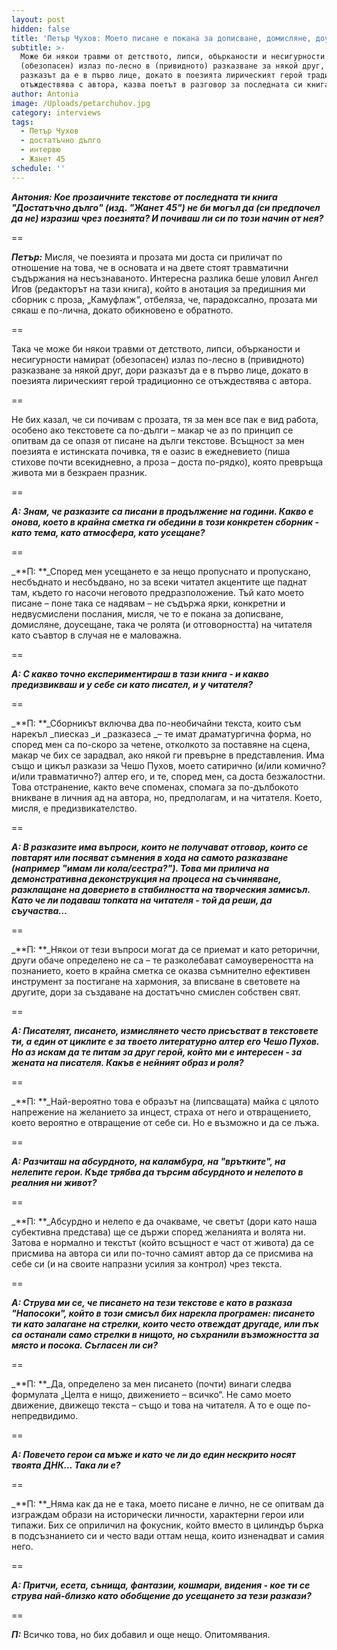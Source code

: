 ```yaml
---
layout: post
hidden: false
title: 'Петър Чухов: Моето писане е покана за дописване, домисляне, доусещане'
subtitle: >-
  Може би някои травми от детството, липси, обърканости и несигурности намират
  (обезопасен) излаз по-лесно в (привидното) разказване за някой друг, дори
  разказът да е в първо лице, докато в поезията лирическият герой традиционно се
  отъждествява с автора, казва поетът в разговор за последната си книга
author: Antonia
image: /Uploads/petarchuhov.jpg
category: interviews
tags:
  - Петър Чухов
  - достатъчно дълго
  - интервю
  - Жанет 45
schedule: ''
---
```

_**Антония: Кое прозаичните текстове от последната ти книга "Достатъчно дълго" (изд. "Жанет 45") не би могъл да (си предпочел да не) изразиш чрез поезията? И почиваш ли си по този начин от нея?**_

\==

_**Петър:**_ Мисля, че поезията и прозата ми доста си приличат по отношение на това, че в основата и на двете стоят травматични съдържания на несъзнаваното. Интересна разлика беше уловил Ангел Игов (редакторът на тази книга), който в анотация за предишния ми сборник с проза, „Камуфлаж“, отбеляза, че, парадоксално, прозата ми сякаш е по-лична, докато обикновено е обратното. 

\==

Така че може би някои травми от детството, липси, обърканости и несигурности намират (обезопасен) излаз по-лесно в (привидното) разказване за някой друг, дори разказът да е в първо лице, докато в поезията лирическият герой традиционно се отъждествява с автора.

\==

Не бих казал, че си почивам с прозата, тя за мен все пак е вид работа, особено ако текстовете са по-дълги – макар че аз по принцип се опитвам да се опазя от писане на дълги текстове. Всъщност за мен поезията е истинската почивка, тя е оазис в ежедневието (пиша стихове почти всекидневно, а проза – доста по-рядко), която превръща живота ми в безкраен празник.

\==

_**А: Знам, че разказите са писани в продължение на години. Какво е онова, което в крайна сметка ги обедини в този конкретен сборник - като тема, като атмосфера, като усещане?**_

\==

_**П: **_Според мен усещането е за нещо пропуснато и пропускано, несбъднато и несбъдвано, но за всеки читател акцентите ще паднат там, където го насочи неговото предразположение. Тъй като моето писане – поне така се надявам – не съдържа ярки, конкретни и недвусмислени послания, мисля, че то е покана за дописване, домисляне, доусещане, така че ролята (и отговорността) на читателя като съавтор в случая не е маловажна.

\==

_**А: С какво точно експериментираш в тази книга - и какво предизвикваш и у себе си като писател, и у читателя?**_

\==

_**П: **_Сборникът включва два по-необичайни текста, които съм нарекъл _пиесказ _и _разказеса _– те имат драматургична форма, но според мен са по-скоро за четене, отколкото за поставяне на сцена, макар че бих се зарадвал, ако някой ги превърне в представления. Има също и цикъл разкази за Чешо Пухов, моето сатирично (и/или комично? и/или травматично?) алтер его, и те, според мен, са доста безжалостни. Това отстранение, както вече споменах, спомага за по-дълбокото вникване в личния ад на автора, но, предполагам, и на читателя. Което, мисля, е предизвикателство.

\==

_**А: В разказите има въпроси, които не получават отговор, които се повтарят или посяват съмнения в хода на самото разказване (например "имам ли кола/сестра?"). Това ми прилича на демонстративна деконструкция на процеса на съчиняване, разклащане на доверието в стабилността на творческия замисъл. Като че ли подаваш топката на читателя - той да реши, да съучаства…**_

\==

_**П: **_Някои от тези въпроси могат да се приемат и като реторични, други обаче определено не са – те разколебават самоувереността на познанието, което в крайна сметка се оказва съмнително ефективен инструмент за постигане на хармония, за вписване в световете на другите, дори за създаване на достатъчно смислен собствен свят.

\==

_**А: Писателят, писането, измислянето често присъстват в текстовете ти, а един от циклите е за твоето литературно алтер его Чешо Пухов. Но аз искам да те питам за друг герой, който ми е интересен - за жената на писателя. Какъв е нейният образ и роля?**_

\==

_**П: **_Най-вероятно това е образът на (липсващата) майка с цялото напрежение на желанието за инцест, страха от него и отвращението, което вероятно е отвращение от себе си. Но е възможно и да се лъжа.

\==

_**А: Разчиташ на абсурдното, на каламбура, на "врътките", на нелепите герои. Къде трябва да търсим абсурдното и нелепото в реалния ни живот?**_

\==

_**П: **_Абсурдно и нелепо е да очакваме, че светът (дори като наша субективна представа) ще се държи според желанията и волята ни. Затова е нормално и текстът (който всъщност е част от живота) да се присмива на автора си или по-точно самият автор да се присмива на себе си (и на своите напразни усилия за контрол) чрез текста.

\==

_**А: Струва ми се, че писането на тези текстове е като в разказа "Напосоки", който в този смисъл бих нарекла програмен: писането ти като залагане на стрелки, които често отвеждат другаде, или пък са останали само стрелки в нищото, но съхранили възможността за място и посока. Съгласен ли си?**_

\==

_**П: **_Да, определено за мен писането (почти) винаги следва формулата „Целта е нищо, движението – всичко“. Не само моето движение, движещо текста – също и това на читателя. А то е още по-непредвидимо.

\==

_**А: Повечето герои са мъже и като че ли до един нескрито носят твоята ДНК… Така ли е?**_

\==

_**П: **_Няма как да не е така, моето писане е лично, не се опитвам да изграждам образи на исторически личности, характерни герои или типажи. Бих се оприличил на фокусник, който вместо в цилиндър бърка в подсъзнанието си и често вади оттам неща, които изненадват и самия него.

\==

_**А: Притчи, есета, сънища, фантазии, кошмари, видения - кое ти се струва най-близко като обобщение до усещането за тези разкази?**_

\==

_**П:**_ Всичко това, но бих добавил и още нещо. Опитомявания.
